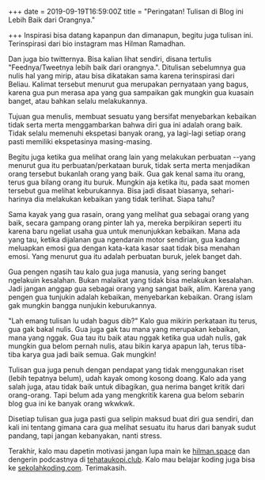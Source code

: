 +++
date = 2019-09-19T16:59:00Z
title = "Peringatan! Tulisan di Blog ini Lebih Baik dari Orangnya."

+++
Inspirasi bisa datang kapanpun dan dimanapun, begitu juga tulisan ini. Terinspirasi dari bio instagram mas Hilman Ramadhan.<!--more-->

Dan juga bio twitternya. Bisa kalian lihat sendiri, disana tertulis "Feednya/Tweetnya lebih baik dari orangnya.". Ditulisan sebelumnya gua nulis hal yang mirip, atau bisa dikatakan sama karena terinspirasi dari Beliau. Kalimat tersebut menurut gua merupakan pernyataan yang bagus, karena gua pun merasa apa yang gua sampaikan gak mungkin gua kuasain banget, atau bahkan selalu melakukannya.

Tujuan gua menulis, membuat sesuatu yang bersifat menyebarkan kebaikan tidak serta merta menggambarkan bahwa diri gua ini adalah orang baik. Tidak selalu memenuhi ekspetasi banyak orang, ya lagi-lagi setiap orang pasti memiliki ekspetasinya masing-masing.

Begitu juga ketika gua melihat orang lain yang melakukan perbuatan --yang menurut gua itu perbuatan/perkataan buruk, tidak serta merta menjadikan orang tersebut bukanlah orang yang baik. Gua gak kenal sama itu orang, terus gua bilang orang itu buruk. Mungkin aja ketika itu, pada saat momen tersebut gua melihat keburukannya. Bisa jadi disaat biasanya, sehari-harinya dia melakukan kebaikan yang tidak terlihat. Siapa tahu?

Sama kayak yang gua rasain, orang yang melihat gua sebagai orang yang baik, secara gampang orang pinter lah ya, mereka berpikiran seperti itu karena baru ngeliat usaha gua untuk menunjukkan kebaikan. Mana ada yang tau, ketika dijalanan gua ngendarain motor sendirian, gua kadang meluapkan emosi gua dengan kata-kata kasar saat tidak bisa menahan emosi. Yang menurut gua itu adalah perbuatan buruk, jelek banget dah.

Gua pengen ngasih tau kalo gua juga manusia, yang sering banget ngelakuin kesalahan. Bukan malaikat yang tidak bisa melakukan kesalahan. Jadi jangan anggap gua sebagai orang yang sangat baik, alim. Karena yang pengen gua tunjukin adalah kebaikan, menyebarkan kebaikan. Orang islam gak mungkin bangga nunjukin keburukannya.

"Lah emang tulisan lu udah bagus dib?" Kalo gua mikirin perkataan itu terus, gua gak bakal nulis. Gua juga gak tau mana yang merupakan kebaikan, mana yang nggak. Gua tau itu baik atau nggak ketika gua udah nulis, gak mungkin gua belom pernah nulis, atau bikin karya apapun lah, terus tiba-tiba karya gua jadi baik semua. Gak mungkin!

Tulisan gua juga penuh dengan pendapat yang tidak menggunakan riset (lebih tepatnya belum), udah kayak omong kosong doang. Kalo ada yang salah juga, atau tidak baik untuk dibagikan, gua nerima banget kritik dari orang-orang. Tapi belum ada yang mengkritik karena gua belom sebarin blog gua ini ke banyak orang wkwkwk.

Disetiap tulisan gua juga pasti gua selipin maksud buat diri gua sendiri, dan kali ini tentang gimana cara gua melihat sesuatu itu harus dari banyak sudut pandang, tapi jangan kebanyakan, nanti stress.

Terakhir, kalo mau dapetin motivasi jangan lupa main ke [hilman.space](https://hilman.space/) dan dengerin podcastnya di [tehataukopi.club](http://tehataukopi.club/). Kalo mau belajar koding juga bisa ke [sekolahkoding.com](http://sekolahkoding.com/). Terimakasih.